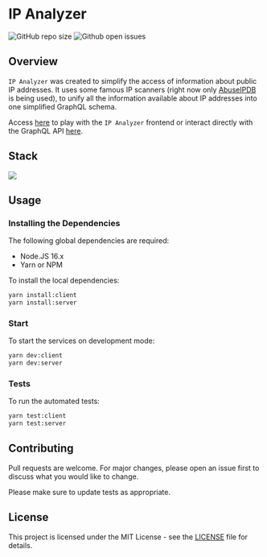 # IP Analyzer

![GitHub repo size](https://img.shields.io/github/repo-size/alefeans/ip-analyzer?style=for-the-badge)
![Github open issues](https://img.shields.io/github/issues/alefeans/ip-analyzer?style=for-the-badge)

## Overview

`IP Analyzer` was created to simplify the access of information about public IP addresses. It uses some famous IP scanners (right now only [AbuseIPDB](https://www.abuseipdb.com/) is being used), to unify all the information available about IP addresses into one simplified GraphQL schema.

Access [here](https://ip-analyzer.vercel.app/) to play with the `IP Analyzer` frontend or interact directly with the GraphQL API [here](https://ip-analyzer-server.vercel.app/graphql).

## Stack

<p align="left">
  <a href="https://skillicons.dev">
    <img src="https://skills.thijs.gg/icons?i=ts,react,vite,express,graphql,vercel&theme=dark" />
  </a>
</p>

## Usage

### Installing the Dependencies

The following global dependencies are required:

- Node.JS 16.x
- Yarn or NPM

To install the local dependencies:

```sh
yarn install:client
yarn install:server
```

### Start 

To start the services on development mode:

```sh
yarn dev:client
yarn dev:server
```

### Tests

To run the automated tests:

```sh
yarn test:client
yarn test:server
```

## Contributing

Pull requests are welcome. For major changes, please open an issue first to discuss what you would like to change.

Please make sure to update tests as appropriate.

## License

This project is licensed under the MIT License - see the [LICENSE](LICENSE) file for details.
